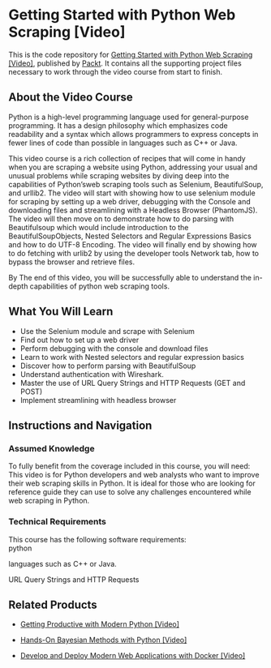 # Getting Started with Python Web Scraping [Video]
This is the code repository for [Getting Started with Python Web Scraping [Video]](https://www.packtpub.com/big-data-and-business-intelligence/getting-started-python-web-scraping-video?utm_source=github&utm_medium=repository&utm_campaign=9781787283244), published by [Packt](https://www.packtpub.com/?utm_source=github). It contains all the supporting project files necessary to work through the video course from start to finish.
## About the Video Course
Python is a high-level programming language used for general-purpose programming. It has a design philosophy which emphasizes code readability and a syntax which allows programmers to express concepts in fewer lines of code than possible in languages such as C++ or Java.

This video course is a rich collection of recipes that will come in handy when you are scraping a website using Python, addressing your usual and unusual problems while scraping websites by diving deep into the capabilities of Python’sweb scraping tools such as Selenium, BeautifulSoup, and urllib2. The video will start with showing how to use selenium module for scraping by setting up a web driver, debugging with the Console and downloading files and streamlining with a Headless Browser (PhantomJS). The video will then move on to demonstrate how to do parsing with Beautifulsoup which would include introduction to the BeautifulSoupObjects, Nested Selectors and Regular Expressions Basics and how to do UTF-8 Encoding. The video will finally end by showing how to do fetching with urlib2 by using the developer tools Network tab, how to bypass the browser and retrieve files.

By The end of this video, you will be successfully able to understand the in-depth capabilities of python web scraping tools.

<H2>What You Will Learn</H2>
<DIV class=book-info-will-learn-text>
<UL>
<LI>Use the Selenium module and scrape with Selenium 
<LI>Find out how to set up a web driver 
<LI>Perform debugging with the console and download files 
<LI>Learn to work with Nested selectors and regular expression basics 
<LI>Discover how to perform parsing with BeautifulSoup 
<LI>Understand authentication with Wireshark. 
<LI>Master the use of URL Query Strings and HTTP Requests (GET and POST) 
<LI>Implement streamlining with headless browser </LI></UL></DIV>

## Instructions and Navigation
### Assumed Knowledge
To fully benefit from the coverage included in this course, you will need:<br/>
This video is for Python developers and web analysts who want to improve their web scraping skills in Python. It is ideal for those who are looking for reference guide they can use to solve any challenges encountered while web scraping in Python.
### Technical Requirements
This course has the following software requirements:<br/>
python 

languages such as C++ or Java.

URL Query Strings and HTTP Requests

## Related Products
* [Getting Productive with Modern Python [Video]](https://www.packtpub.com/application-development/getting-productive-modern-python-video?utm_source=github&utm_medium=repository&utm_campaign=9781788474375)

* [Hands-On Bayesian Methods with Python [Video]](https://www.packtpub.com/big-data-and-business-intelligence/hands-bayesian-methods-python-video?utm_source=github&utm_medium=repository&utm_campaign=9781789347692)

* [Develop and Deploy Modern Web Applications with Docker [Video]](https://www.packtpub.com/application-development/develop-and-deploy-modern-web-applications-docker-video?utm_source=github&utm_medium=repository&utm_campaign=9781788999618)

